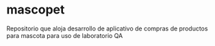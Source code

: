 # mascopet
Repositorio que aloja desarrollo de aplicativo de compras de productos para mascota para uso de laboratorio QA
